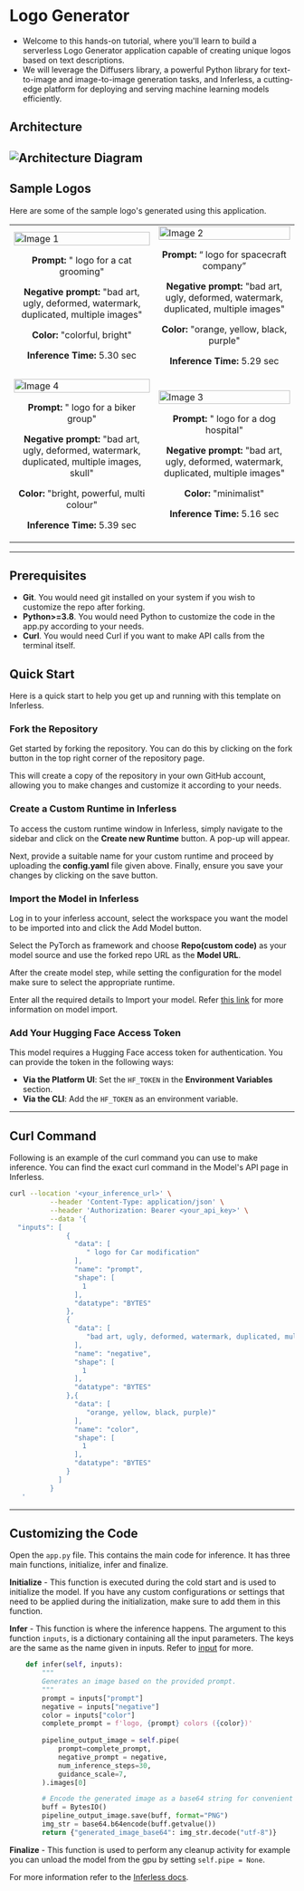 # Logo Generator
- Welcome to this hands-on tutorial, where you'll learn to build a serverless Logo Generator application capable of creating unique logos based on text descriptions.
- We will leverage the Diffusers library, a powerful Python library for text-to-image and image-to-image generation tasks, and Inferless, a cutting-edge platform for deploying and serving machine learning models efficiently.
## Architecture
![Architecture Diagram](https://i.postimg.cc/sg900tVS/Untitled-design-6.png)
---
## Sample Logos
Here are some of the sample logo's generated using this application.
<table>
  <tr>
    <td>
      <img src="https://i.postimg.cc/ZnY1qW9H/image-4.png" alt="Image 1" style="width: 100%;">
      <p style="text-align: center;"><strong>Prompt:</strong> " logo for a cat grooming"</p>
      <p style="text-align: center;"><strong>Negative prompt:</strong> "bad art, ugly, deformed, watermark, duplicated, multiple images"</p>
      <p style="text-align: center;"><strong>Color:</strong> "colorful, bright"</p>
      <p style="text-align: center;"><strong>Inference Time:</strong> 5.30 sec</p>
    </td>
    <td>
      <img src="https://i.postimg.cc/bNMS1Mx0/image-2.png" alt="Image 2" style="width: 100%;">
      <p style="text-align: center;"><strong>Prompt:</strong> “ logo for spacecraft company”</p>
      <p style="text-align: center;"><strong>Negative prompt:</strong> "bad art, ugly, deformed, watermark, duplicated, multiple images"</p>
      <p style="text-align: center;"><strong>Color:</strong> "orange, yellow, black, purple"</p>
      <p style="text-align: center;"><strong>Inference Time:</strong> 5.29 sec</p>
    </td>
  </tr>
  <tr>
    <td>
      <img src="https://i.postimg.cc/k4fzHWwC/image-6.png" alt="Image 4" style="width: 100%;">
      <p style="text-align: center;"><strong>Prompt:</strong> " logo for a biker group"</p>
      <p style="text-align: center;"><strong>Negative prompt:</strong> "bad art, ugly, deformed, watermark, duplicated, multiple images, skull"</p>
      <p style="text-align: center;"><strong>Color:</strong> "bright, powerful, multi colour"</p>
      <p style="text-align: center;"><strong>Inference Time:</strong> 5.39 sec</p>
    </td>
    <td>
      <img src="https://i.postimg.cc/cHxkS65c/image-5.png" alt="Image 3" style="width: 100%;">
      <p style="text-align: center;"><strong>Prompt:</strong> " logo for a dog hospital"</p>
      <p style="text-align: center;"><strong>Negative prompt:</strong> "bad art, ugly, deformed, watermark, duplicated, multiple images"</p>
      <p style="text-align: center;"><strong>Color:</strong> "minimalist"</p>
      <p style="text-align: center;"><strong>Inference Time:</strong> 5.16 sec</p>
    </td>
  </tr>
</table>

---
## Prerequisites
- **Git**. You would need git installed on your system if you wish to customize the repo after forking.
- **Python>=3.8**. You would need Python to customize the code in the app.py according to your needs.
- **Curl**. You would need Curl if you want to make API calls from the terminal itself.

## Quick Start
Here is a quick start to help you get up and running with this template on Inferless.

### Fork the Repository
Get started by forking the repository. You can do this by clicking on the fork button in the top right corner of the repository page.

This will create a copy of the repository in your own GitHub account, allowing you to make changes and customize it according to your needs.

### Create a Custom Runtime in Inferless
To access the custom runtime window in Inferless, simply navigate to the sidebar and click on the **Create new Runtime** button. A pop-up will appear.

Next, provide a suitable name for your custom runtime and proceed by uploading the **config.yaml** file given above. Finally, ensure you save your changes by clicking on the save button.

### Import the Model in Inferless
Log in to your inferless account, select the workspace you want the model to be imported into and click the Add Model button.

Select the PyTorch as framework and choose **Repo(custom code)** as your model source and use the forked repo URL as the **Model URL**.

After the create model step, while setting the configuration for the model make sure to select the appropriate runtime.

Enter all the required details to Import your model. Refer [this link](https://docs.inferless.com/integrations/github-custom-code) for more information on model import.

### Add Your Hugging Face Access Token
This model requires a Hugging Face access token for authentication. You can provide the token in the following ways:

- **Via the Platform UI**: Set the `HF_TOKEN` in the **Environment Variables** section.
- **Via the CLI**: Add the `HF_TOKEN` as an environment variable.

---
## Curl Command
Following is an example of the curl command you can use to make inference. You can find the exact curl command in the Model's API page in Inferless.

```bash
curl --location '<your_inference_url>' \
          --header 'Content-Type: application/json' \
          --header 'Authorization: Bearer <your_api_key>' \
          --data '{
  "inputs": [
              {
                "data": [
                   " logo for Car modification"
                ],
                "name": "prompt",
                "shape": [
                  1
                ],
                "datatype": "BYTES"
              },
              {
                "data": [
                   "bad art, ugly, deformed, watermark, duplicated, multiple images"
                ],
                "name": "negative",
                "shape": [
                  1
                ],
                "datatype": "BYTES"
              },{
                "data": [
                   "orange, yellow, black, purple)"
                ],
                "name": "color",
                "shape": [
                  1
                ],
                "datatype": "BYTES"
              }
            ]
          }
   '
```

---
## Customizing the Code
Open the `app.py` file. This contains the main code for inference. It has three main functions, initialize, infer and finalize.

**Initialize** -  This function is executed during the cold start and is used to initialize the model. If you have any custom configurations or settings that need to be applied during the initialization, make sure to add them in this function.

**Infer** - This function is where the inference happens. The argument to this function `inputs`, is a dictionary containing all the input parameters. The keys are the same as the name given in inputs. Refer to [input](#input) for more.

```python
    def infer(self, inputs):
        """
        Generates an image based on the provided prompt.
        """
        prompt = inputs["prompt"]
        negative = inputs["negative"]
        color = inputs["color"]
        complete_prompt = f'logo, {prompt} colors ({color})'
  
        pipeline_output_image = self.pipe(
            prompt=complete_prompt,
            negative_prompt = negative,
            num_inference_steps=30,
            guidance_scale=7,
        ).images[0]

        # Encode the generated image as a base64 string for convenient transfer
        buff = BytesIO()
        pipeline_output_image.save(buff, format="PNG")
        img_str = base64.b64encode(buff.getvalue())
        return {"generated_image_base64": img_str.decode("utf-8")}
```

**Finalize** - This function is used to perform any cleanup activity for example you can unload the model from the gpu by setting `self.pipe = None`.


For more information refer to the [Inferless docs](https://docs.inferless.com/).
